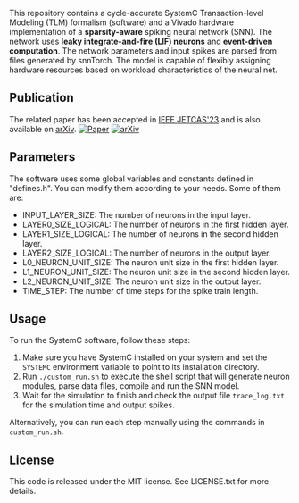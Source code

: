 This repository contains a cycle-accurate SystemC Transaction-level Modeling (TLM) formalism (software) and a Vivado hardware implementation of a **sparsity-aware** spiking neural network (SNN). The network uses **leaky integrate-and-fire (LIF) neurons** and **event-driven computation**. The network parameters and input spikes are parsed from files generated by snnTorch. The model is capable of flexibly assigning hardware resources based on workload characteristics	of the neural net.

## Publication
The related paper has been accepted in [IEEE JETCAS'23](https://ieeexplore.ieee.org/document/10299654) and is also available on [arXiv](https://arxiv.org/pdf/2310.16745.pdf).
[![Paper](https://img.shields.io/badge/Paper-IEEE%20JETCAS-blue.svg)](https://ieeexplore.ieee.org/document/10299654)
[![arXiv](https://img.shields.io/badge/arXiv-2310.16745-b31b1b.svg)](https://arxiv.org/pdf/2310.16745.pdf)

## Parameters

The software uses some global variables and constants defined in "defines.h". You can modify them according to your needs. Some of them are:

- INPUT_LAYER_SIZE: The number of neurons in the input layer.
- LAYER0_SIZE_LOGICAL: The number of neurons in the first hidden layer.
- LAYER1_SIZE_LOGICAL: The number of neurons in the second hidden layer.
- LAYER2_SIZE_LOGICAL: The number of neurons in the output layer.
- L0_NEURON_UNIT_SIZE: The neuron unit size in the first hidden layer.
- L1_NEURON_UNIT_SIZE: The neuron unit size in the second hidden layer.
- L2_NEURON_UNIT_SIZE: The neuron unit size in the output layer.
- TIME_STEP: The number of time steps for the spike train length.

## Usage
To run the SystemC software, follow these steps:

1. Make sure you have SystemC installed on your system and set the `SYSTEMC` environment variable to point to its installation directory.
2. Run `./custom_run.sh` to execute the shell script that will generate neuron modules, parse data files, compile and run the SNN model.
3. Wait for the simulation to finish and check the output file `trace_log.txt` for the simulation time and output spikes.

Alternatively, you can run each step manually using the commands in `custom_run.sh`.

## License
This code is released under the MIT license. See LICENSE.txt for more details.
